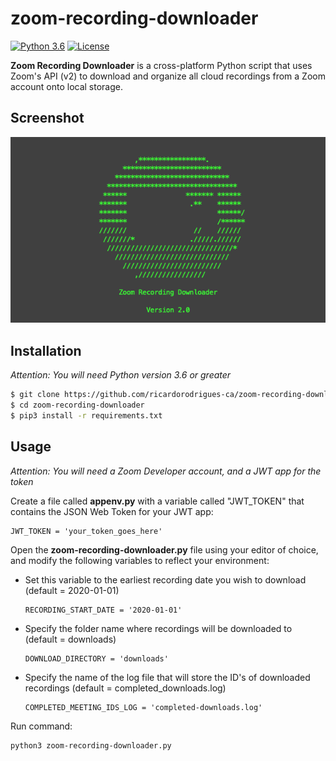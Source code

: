 # zoom-recording-downloader

[![Python 3.6](https://img.shields.io/badge/python-3.6%20%2B-blue.svg)](https://www.python.org/) [![License](https://img.shields.io/badge/license-MIT-brown.svg)](https://raw.githubusercontent.com/ricardorodrigues-ca/zoom-recording-downloader/master/LICENSE.md)

**Zoom Recording Downloader** is a cross-platform Python script that uses Zoom's API (v2) to download and organize all cloud recordings from a Zoom account onto local storage.

## Screenshot ##
![screenshot](screenshot.png)

## Installation ##

_Attention: You will need Python version 3.6 or greater_

```sh
$ git clone https://github.com/ricardorodrigues-ca/zoom-recording-downloader
$ cd zoom-recording-downloader
$ pip3 install -r requirements.txt
```

## Usage ##

_Attention: You will need a Zoom Developer account, and a JWT app for the token_

Create a file called **appenv.py** with a variable called "JWT_TOKEN" that contains the JSON Web Token for your JWT app:

    JWT_TOKEN = 'your_token_goes_here'

Open the **zoom-recording-downloader.py** file using your editor of choice, and modify the following variables to reflect your environment:

- Set this variable to the earliest recording date you wish to download (default = 2020-01-01)

      RECORDING_START_DATE = '2020-01-01'

- Specify the folder name where recordings will be downloaded to (default = downloads)

      DOWNLOAD_DIRECTORY = 'downloads'

- Specify the name of the log file that will store the ID's of downloaded recordings (default = completed_downloads.log)

      COMPLETED_MEETING_IDS_LOG = 'completed-downloads.log'

Run command:

```sh
python3 zoom-recording-downloader.py
```
